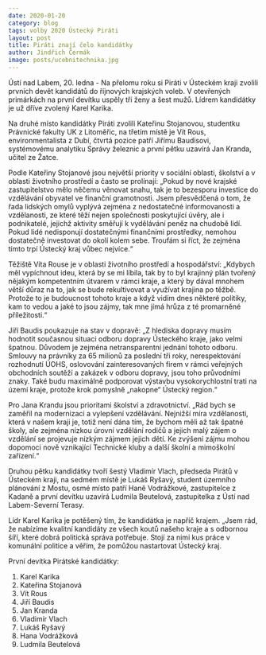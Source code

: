 ```yaml
---
date: 2020-01-20
category: blog
tags: volby 2020 Ústecký Piráti
layout: post
title: Piráti znají čelo kandidátky
author: Jindřich Čermák
image: posts/ucebnitechnika.jpg
---
```


Ústí nad Labem, 20. ledna - Na přelomu roku si Piráti v Ústeckém kraji zvolili prvních devět kandidátů do říjnových krajských voleb. V otevřených primárkách na první devítku uspěly tři ženy a šest mužů. Lídrem kandidátky je už dříve zvolený Karel Karika.


Na druhé místo kandidátky Piráti zvolili Kateřinu Stojanovou, studentku Právnické fakulty UK z Litoměřic, na třetím místě je Vít Rous, environmentalista z Dubí, čtvrtá pozice patří Jiřímu Baudisovi, systémovému analytiku Správy železnic a první pětku uzavírá Jan Kranda, učitel ze Žatce.


Podle Kateřiny Stojanové jsou největší priority v sociální oblasti, školství a v oblasti životního prostředí a často se prolínají: „Pokud by nové krajské zastupitelstvo mělo něčemu věnovat snahu, tak je to bezesporu investice do vzdělávání obyvatel ve finanční gramotnosti. Jsem přesvědčená o tom, že řada lidských omylů vyplývá zejména z nedostatečné informovanosti a vzdělanosti, ze které těží nejen společnosti poskytující úvěry, ale i podnikatelé, jejichž aktivity směřují k vydělávání peněz na chudobě lidí. Pokud lidé nedisponují dostatečnými finančními prostředky, nemohou dostatečně investovat do okolí kolem sebe. Troufám si říct, že zejména tímto trpí Ústecký kraj vůbec nejvíce.“


Těžiště Víta Rouse je v oblasti životního prostředí a hospodářství: „Kdybych měl vypíchnout ideu, která by se mi líbila, tak by to byl krajinný plán tvořený nějakým kompetentním útvarem v rámci kraje, a který by dával mnohem větší důraz na to, jak se bude rekultivovat a využívat krajina po těžbě. Protože to je budoucnost tohoto kraje a když vidím dnes některé politiky, kam to vedou a jaké to jsou zájmy, tak mne jímá hrůza z té promarněné příležitosti.“


Jiří Baudis poukazuje na stav v dopravě: „Z hlediska dopravy musím hodnotit současnou situaci odboru dopravy Ústeckého kraje, jako velmi špatnou. Důvodem je zejména netransparentní jednání tohoto odboru. Smlouvy na právníky za 65 milionů za poslední tři roky, nerespektování rozhodnutí ÚOHS, oslovování zainteresovaných firem v rámci veřejných obchodních soutěží a zakázek v odboru dopravy, jsou toho průvodními znaky. Také budu maximálně podporovat výstavbu vysokorychlostní trati na území kraje, protože krok pomyslně „nakopne“ Ústecký region.“


Pro Jana Krandu jsou prioritami školství a zdravotnictví. „Rád bych se zaměřil na modernizaci a vylepšení vzdělávání. Nejnižší míra vzdělanosti, která v našem kraji je, totiž není dána tím, že bychom měli až tak špatné školy, ale zejména nízkou úrovní vzdělání rodičů a jejich malý zájem o vzdělání se projevuje nízkým zájmem jejich dětí. Ke zvýšení zájmu mohou dopomoci nově vznikající Technické kluby a další školní a mimoškolní zařízení.“


Druhou pětku kandidátky tvoří šestý Vladimír Vlach, předseda Pirátů v Ústeckém kraji, na sedmém místě je Lukáš Ryšavý, student územního plánování z Mostu, osmé místo patří Haně Vodrážkové, zastupitelce z Kadaně a první devítku uzavírá Ludmila Beutelová, zastupitelka z Ústí nad Labem-Severní Terasy.


Lídr Karel Karika je potěšený tím, že kandidátka je napříč krajem. „Jsem rád, že nabízíme kvalitní kandidáty ze všech koutů našeho kraje a s odbornou šíří, které dobrá politická správa potřebuje. Stojí za nimi kus práce v komunální politice a věřím, že pomůžou nastartovat Ústecký kraj.


První devítka Pirátské kandidátky:
1. Karel Karika
2. Kateřina Stojanová
3. Vít Rous
4. Jiří Baudis
5. Jan Kranda
6. Vladimír Vlach
7. Lukáš Ryšavý
8. Hana Vodrážková
9. Ludmila Beutelová

